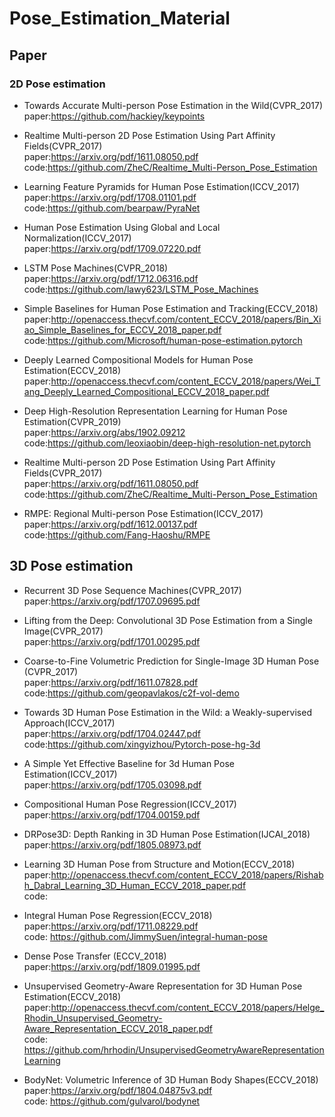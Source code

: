 # Pose_Estimation_Material

## Paper

### 2D  Pose estimation

- Towards Accurate Multi-person Pose Estimation in the Wild(CVPR_2017)   
paper:https://github.com/hackiey/keypoints  

- Realtime Multi-person 2D Pose Estimation Using Part Affinity Fields(CVPR_2017)  
paper:https://arxiv.org/pdf/1611.08050.pdf  
code:https://github.com/ZheC/Realtime_Multi-Person_Pose_Estimation  

- Learning Feature Pyramids for Human Pose Estimation(ICCV_2017)  
paper:https://arxiv.org/pdf/1708.01101.pdf    
code:https://github.com/bearpaw/PyraNet  

- Human Pose Estimation Using Global and Local Normalization(ICCV_2017)  
paper:https://arxiv.org/pdf/1709.07220.pdf     

- LSTM Pose Machines(CVPR_2018)   
paper:https://arxiv.org/pdf/1712.06316.pdf  
code:https://github.com/lawy623/LSTM_Pose_Machines  

- Simple Baselines for Human Pose Estimation and Tracking(ECCV_2018)   
paper:http://openaccess.thecvf.com/content_ECCV_2018/papers/Bin_Xiao_Simple_Baselines_for_ECCV_2018_paper.pdf  
code:https://github.com/Microsoft/human-pose-estimation.pytorch  

- Deeply Learned Compositional Models for Human Pose Estimation(ECCV_2018)     
paper:http://openaccess.thecvf.com/content_ECCV_2018/papers/Wei_Tang_Deeply_Learned_Compositional_ECCV_2018_paper.pdf    


- Deep High-Resolution Representation Learning for Human Pose Estimation(CVPR_2019)  
paper:https://arxiv.org/abs/1902.09212  
code:https://github.com/leoxiaobin/deep-high-resolution-net.pytorch

- Realtime Multi-person 2D Pose Estimation Using Part Affinity Fields(CVPR_2017)  
paper:https://arxiv.org/pdf/1611.08050.pdf  
code:https://github.com/ZheC/Realtime_Multi-Person_Pose_Estimation  


- RMPE: Regional Multi-person Pose Estimation(ICCV_2017)  
paper:https://arxiv.org/pdf/1612.00137.pdf  
code:https://github.com/Fang-Haoshu/RMPE  



## 3D Pose estimation
- Recurrent 3D Pose Sequence Machines(CVPR_2017)  
paper:https://arxiv.org/pdf/1707.09695.pdf


- Lifting from the Deep: Convolutional 3D Pose Estimation from a Single Image(CVPR_2017)  
paper:https://arxiv.org/pdf/1701.00295.pdf  

- Coarse-to-Fine Volumetric Prediction for Single-Image 3D Human Pose (CVPR_2017)  
paper:https://arxiv.org/pdf/1611.07828.pdf  
code:https://github.com/geopavlakos/c2f-vol-demo  

- Towards 3D Human Pose Estimation in the Wild: a Weakly-supervised Approach(ICCV_2017)  
paper:https://arxiv.org/pdf/1704.02447.pdf  
code:https://github.com/xingyizhou/Pytorch-pose-hg-3d  

- A Simple Yet Effective Baseline for 3d Human Pose Estimation(ICCV_2017)   
paper:https://arxiv.org/pdf/1705.03098.pdf  


- Compositional Human Pose Regression(ICCV_2017)  
paper:https://arxiv.org/pdf/1704.00159.pdf  


- DRPose3D: Depth Ranking in 3D Human Pose Estimation(IJCAI_2018)  
paper:https://arxiv.org/pdf/1805.08973.pdf  


- Learning 3D Human Pose from Structure and Motion(ECCV_2018)  
paper:http://openaccess.thecvf.com/content_ECCV_2018/papers/Rishabh_Dabral_Learning_3D_Human_ECCV_2018_paper.pdf  
code: 


- Integral Human Pose Regression(ECCV_2018)    
paper:https://arxiv.org/pdf/1711.08229.pdf   
code: https://github.com/JimmySuen/integral-human-pose

- Dense Pose Transfer (ECCV_2018)  
paper:https://arxiv.org/pdf/1809.01995.pdf  


- Unsupervised Geometry-Aware Representation for 3D Human Pose Estimation(ECCV_2018)  
paper:http://openaccess.thecvf.com/content_ECCV_2018/papers/Helge_Rhodin_Unsupervised_Geometry-Aware_Representation_ECCV_2018_paper.pdf  
code: https://github.com/hrhodin/UnsupervisedGeometryAwareRepresentationLearning  


- BodyNet: Volumetric Inference of 3D Human Body Shapes(ECCV_2018)  
paper:https://arxiv.org/pdf/1804.04875v3.pdf  
code: https://github.com/gulvarol/bodynet





